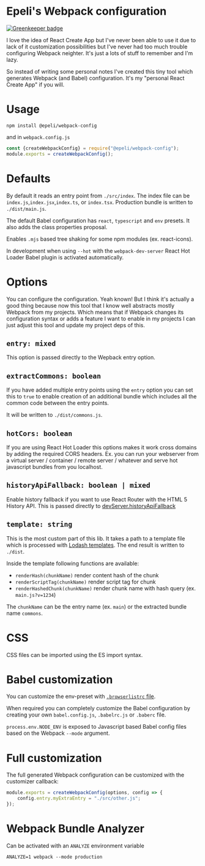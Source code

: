 # Epeli's Webpack configuration

[![Greenkeeper badge](https://badges.greenkeeper.io/epeli/webpack-config.svg)](https://greenkeeper.io/)

I love the idea of React Create App but I've never been able to use it due to
lack of it customization possibilities but I've never had too much trouble
configuring Webpack neighter. It's just a lots of stuff to remember and I'm
lazy.

So instead of writing some personal notes I've created this tiny tool which
generates Webpack (and Babel) configuration. It's my "personal React Create
App" if you will.

# Usage

    npm install @epeli/webpack-config

and in `webpack.config.js`

```js
const {createWebpackConfig} = require("@epeli/webpack-config");
module.exports = createWebpackConfig();
```

# Defaults

By default it reads an entry point from `./src/index`. The index file can be
`index.js`,`index.jsx`,`index.ts`, or `index.tsx`. Production bundle is
written to `./dist/main.js`.

The default Babel configuration has `react`, `typescript` and `env` presets.
It also adds the class properties proposal.

Enables `.mjs` based tree shaking for some npm modules (ex. react-icons).

In development when using `--hot` with the `webpack-dev-server` React Hot
Loader Babel plugin is activated automatically.

# Options

You can configure the configuration. Yeah known! But I think it's actually a
good thing because now this tool that I know well abstracts mostly Webpack
from my projects. Which means that if Webpack changes its configuration
syntax or adds a feature I want to enable in my projects I can just adjust
this tool and update my project deps of this.

## `entry: mixed`

This option is passed directly to the Wepback entry option.

## `extractCommons: boolean`

If you have added multiple entry points using the `entry` option
you can set this to `true` to enable creation of an additional
bundle which includes all the common code between the entry points.

It will be written to `./dist/commons.js`.

## `hotCors: boolean`

If you are using React Hot Loader this options makes it work cross domains by
adding the required CORS headers. Ex. you can run your webserver from a
virtual server / container / remote server / whatever and serve hot
javascript bundles from you localhost.

## `historyApiFallback: boolean | mixed`

Enable history fallback if you want to use React Router with the HTML 5
History API. This is passed directly to
[devServer.historyApiFallback](https://webpack.js.org/configuration/dev-server/#devserver-historyapifallback)

## `template: string`

This is the most custom part of this lib. It takes a path to a template file
which is processed with [Lodash
templates](https://lodash.com/docs/4.17.10#template). The end result is
written to `./dist`.

Inside the template following functions are available:

-   `renderHash(chunkName)` render content hash of the chunk
-   `renderScriptTag(chunkName)` render script tag for chunk
-   `renderHashedChunk(chunkName)` render chunk name with hash query (ex. `main.js?v=1234`)

The `chunkName` can be the entry name (ex. `main`) or the extracted bundle
name `commons`.

# CSS

CSS files can be imported using the ES import syntax.

# Babel customization

You can customize the env-preset with [`.browserlistrc`
file](https://github.com/browserslist/browserslist).

When required you can completely customize the Babel configuration by
creating your own `babel.config.js`, `.babelrc.js` or `.baberc` file.

`process.env.NODE_ENV` is exposed to Javascript based Babel config files
based on the Webpack `--mode` argument.

# Full customization

The full generated Webpack configuration can be customized with the
customizer callback:

```js
module.exports = createWebpackConfig(options, config => {
    config.entry.myExtraEntry = "./src/other.js";
});
```

# Webpack Bundle Analyzer

Can be activated with an `ANALYZE` environment variable

    ANALYZE=1 webpack --mode production
